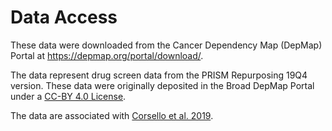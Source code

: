 # Data Access

These data were downloaded from the Cancer Dependency Map (DepMap) Portal at https://depmap.org/portal/download/.

The data represent drug screen data from the PRISM Repurposing 19Q4 version.
These data were originally deposited in the Broad DepMap Portal under a [CC-BY 4.0 License](https://creativecommons.org/licenses/by/4.0/).

The data are associated with [Corsello et al. 2019](https://doi.org/10.1101/730119).
